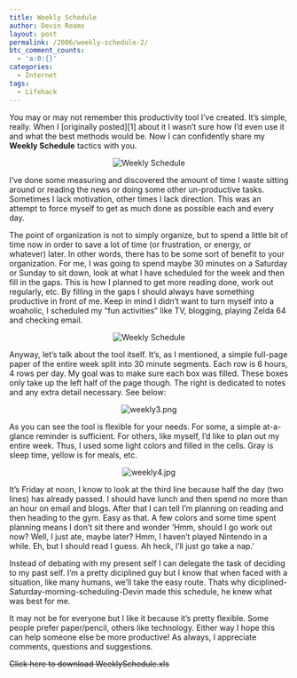 ```yaml
---
title: Weekly Schedule
author: Devin Reams
layout: post
permalink: /2006/weekly-schedule-2/
btc_comment_counts:
  - 'a:0:{}'
categories:
  - Internet
tags:
  - Lifehack
---
```

You may or may not remember this productivity tool I&#8217;ve created. It&#8217;s simple, really. When I [originally posted][1] about it I wasn&#8217;t sure how I&#8217;d even use it and what the best methods would be. Now I can confidently share my **Weekly Schedule** tactics with you.

<div style="text-align: center">
  <img border="0" alt="Weekly Schedule" id="image272" src="https://devin.reams.me/wp-content/uploads/2006/05/weeklyheader.png" />
</div>

I&#8217;ve done some measuring and discovered the amount of time I waste sitting around or reading the news or doing some other un-productive tasks. Sometimes I lack motivation, other times I lack direction. This was an attempt to force myself to get as much done as possible each and every day.

The point of organization is not to simply organize, but to spend a little bit of time now in order to save a lot of time (or frustration, or energy, or whatever) later. In other words, there has to be some sort of benefit to your organization. For me, I was going to spend maybe 30 minutes on a Saturday or Sunday to sit down, look at what I have scheduled for the week and then fill in the gaps. This is how I planned to get more reading done, work out regularly, etc. By filling in the gaps I should always have something productive in front of me. Keep in mind I didn&#8217;t want to turn myself into a woaholic, I scheduled my &#8220;fun activities&#8221; like TV, blogging, playing Zelda 64 and checking email.

<p align="center">
  <img alt="Weekly Schedule" id="image274" src="https://devin.reams.me/wp-content/uploads/2006/05/weekly2.png" />
</p>

<p align="left">
  Anyway, let&#8217;s talk about the tool itself. It&#8217;s, as I mentioned, a simple full-page paper of the entire week split into 30 minute segments. Each row is 6 hours, 4 rows per day. My goal was to make sure each box was filled. These boxes only take up the left half of the page though. The right is dedicated to notes and any extra detail necessary. See below:
</p>

<p align="center">
  <img alt="weekly3.png" id="image275" src="https://devin.reams.me/wp-content/uploads/2006/05/weekly3.png" />
</p>

<p align="left">
  As you can see the tool is flexible for your needs. For some, a simple at-a-glance reminder is sufficient. For others, like myself, I&#8217;d like to plan out my entire week. Thus, I used some light colors and filled in the cells. Gray is sleep time, yellow is for meals, etc.
</p>

<p align="center">
  <img alt="weekly4.jpg" id="image276" src="https://devin.reams.me/wp-content/uploads/2006/05/weekly4.jpg" />
</p>

It&#8217;s Friday at noon, I know to look at the third line because half the day (two lines) has already passed. I should have lunch and then spend no more than an hour on email and blogs. After that I can tell I&#8217;m planning on reading and then heading to the gym. Easy as that. A few colors and some time spent planning means I don&#8217;t sit there and wonder &#8216;Hmm, should I go work out now? Well, I just ate, maybe later? Hmm, I haven&#8217;t played Nintendo in a while. Eh, but I should read I guess. Ah heck, I&#8217;ll just go take a nap.&#8217;

Instead of debating with my present self I can delegate the task of deciding to my past self. I&#8217;m a pretty diciplined guy but I know that when faced with a situation, like many humans, we&#8217;ll take the easy route. Thats why diciplined-Saturday-morning-scheduling-Devin made this schedule, he knew what was best for me.

It may not be for everyone but I like it because it&#8217;s pretty flexible. Some people prefer paper/pencil, others like technology. Either way I hope this can help someone else be more productive! As always, I appreciate comments, questions and suggestions.

~~Click here to download WeeklySchedule.xls~~
